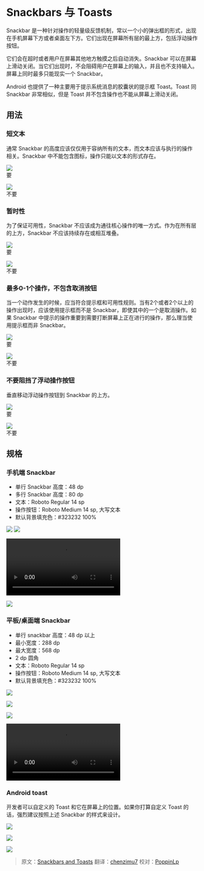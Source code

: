 # Snackbars 与 Toasts

Snackbar 是一种针对操作的轻量级反馈机制，常以一个小的弹出框的形式，出现在手机屏幕下方或者桌面左下方。它们出现在屏幕所有层的最上方，包括浮动操作按钮。

它们会在超时或者用户在屏幕其他地方触摸之后自动消失。Snackbar 可以在屏幕上滑动关闭。当它们出现时，不会阻碍用户在屏幕上的输入，并且也不支持输入。屏幕上同时最多只能现实一个 Snackbar。

Android 也提供了一种主要用于提示系统消息的胶囊状的提示框 Toast。Toast 同 Snackbar 非常相似，但是 Toast 并不包含操作也不能从屏幕上滑动关闭。

## 用法

### 短文本

通常 Snackbar 的高度应该仅仅用于容纳所有的文本，而文本应该与执行的操作相关。Snackbar 中不能包含图标，操作只能以文本的形式存在。

![](images/components-toasts-usage-spec_toast_do_20_large_mdpi.png)  
要

![](images/components-toasts-usage-spec_toast_dont_20_large_mdpi.png)  
不要

### 暂时性

为了保证可用性，Snackbar 不应该成为通往核心操作的唯一方式。作为在所有层的上方，Snackbar 不应该持续存在或相互堆叠。

![](images/components-toasts-usage-spec_toast_do_22_large_mdpi.png)  
要

![](images/components-toasts-usage-spec_toast_dont_22_large_mdpi.png)  
不要

### 最多0-1个操作，不包含取消按钮

当一个动作发生的时候，应当符合提示框和可用性规则。当有2个或者2个以上的操作出现时，应该使用提示框而不是 Snackbar，即使其中的一个是取消操作。如果 Snackbar 中提示的操作重要到需要打断屏幕上正在进行的操作，那么理当使用提示框而非 Snackbar。

![](images/components-toasts-usage-spec_toast_do_24_large_mdpi.png)  
要

![](images/components-toasts-usage-spec_toast_dont_24_large_mdpi.png)  
不要

### 不要阻挡了浮动操作按钮

垂直移动浮动操作按钮到 Snackbar 的上方。

![](images/components-toasts-usage-spec_toast_do_26_large_mdpi.png)  
要

![](images/components-toasts-usage-spec_toast_dont_26_large_mdpi.png)  
不要

## 规格

### 手机端 Snackbar

- 单行 Snackbar 高度：48 dp
- 多行 Snackbar 高度：80 dp
- 文本：Roboto Regular 14 sp
- 操作按钮：Roboto Medium 14 sp, 大写文本
- 默认背景填充色：#323232 100%

![](images/components-toasts-specs-spec_toast_03_1_large_mdpi.png)
![](images/components-toasts-specs-spec_toast_03_2_large_mdpi.png)

<video crossorigin="anonymous" loop controls>
<source src="http://materialdesign.qiniudn.com/videos/components-snackbars-and-toasts-specs-snackbar.single.line-dismissal_large_xhdpi.webm" type="video/webm">
</video>

![](images/components-toasts-3-spec_toast_06_large_mdpi.png)

### 平板/桌面端 Snackbar

- 单行 snackbar 高度：48 dp 以上
- 最小宽度：288 dp
- 最大宽度：568 dp
- 2 dp 圆角
- 文本：Roboto Regular 14 sp
- 操作按钮：Roboto Medium 14 sp, 大写文本
- 默认背景填充色：#323232 100%

![](images/components-toasts-specs-snackbar_toast_08_large_mdpi.png)

![](images/components-toasts-specs-snackbar_toast_10_large_mdpi.png)

![](images/components-toasts-specs-spec_toast_12_large_mdpi.png)

<video crossorigin="anonymous" loop controls>
<source src="http://materialdesign.qiniudn.com/videos/components-snackbars-and-toasts-specs-snackbar.tablet-time.out_large_xhdpi.webm" type="video/webm">
</video>

### Android toast

开发者可以自定义的 Toast 和它在屏幕上的位置。如果你打算自定义 Toast 的话，强烈建议按照上述 Snackbar 的样式来设计。

![](images/components-toasts--specs-snackbar_toast_14_large_mdpi.png)

![](images/components-toasts-specs-snackbar_toast_16_large_mdpi.png)

![](images/components-toasts-specs-spec_toast_18_large_mdpi.png)

> 原文：[Snackbars and Toasts](http://www.google.com/design/spec/components/snackbars-and-toasts.html)  翻译：[chenzimu7](https://github.com/chenzimu7)  校对：[PoppinLp](https://github.com/poppinlp)
